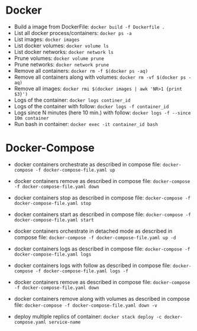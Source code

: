 # Docker

- Build a image from DockerFile: `docker build -f Dockerfile .`
- List all docker process/containers: `docker ps -a`
- List images: `docker images`
- List docker volumes: `docker volume ls`
- List docker networks: `docker network ls`
- Prune volumes: `docker volume prune`
- Prune networks: `docker network prune`
- Remove all containers: `docker rm -f $(docker ps -aq)`
- Remove all containers along with volumes: `docker rm -vf $(docker ps -aq)`
- Remove all images: `docker rmi $(docker images | awk 'NR>1 {print $3}')`
- Logs of the container: `docker logs continer_id`
- Logs of the container with follow: `docker logs -f container_id`
- Logs since N minutes (here 10 min.) with follow: `docker logs -f --since 10m container`
- Run bash in container: `docker exec -it container_id bash`

# Docker-Compose

- docker containers orchestrate as described in compose file: `docker-compose -f docker-compose-file.yaml up`
- docker containers remove as described in compose file: `docker-compose -f docker-compose-file.yaml down`
- docker containers stop as described in compose file: `docker-compose -f docker-compose-file.yaml stop`
- docker containers start as described in compose file: `docker-compose -f docker-compose-file.yaml start`
- docker containers orchestrate in detached mode as described in compose file: `docker-compose -f docker-compose-file.yaml up -d`
- docker containers logs as described in compose file: `docker-compose -f docker-compose-file.yaml logs`
- docker containers logs with follow as described in compose file: `docker-compose -f docker-compose-file.yaml logs -f`
- docker containers remove as described in compose file: `docker-compose -f docker-compose-file.yaml down`
- docker containers remove along with volumes as described in compose file: `docker-compose -f docker-compose-file.yaml down -v`

- deploy multiple replics of container: `docker stack deploy -c docker-compose.yaml service-name`
